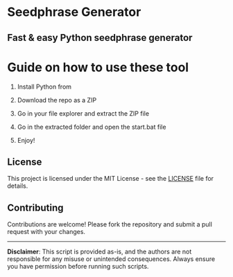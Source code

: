 # Seedphrase Generator   
   
## Fast & easy Python seedphrase generator 
    
# Guide on how to use these tool   
     
1. Install Python from 
 
2. Download the repo as a ZIP 

3. Go in your file explorer and extract the ZIP file   
    
4. Go in the extracted folder and open the start.bat file 
 
5. Enjoy!     
    
## License   
 
This project is licensed under the MIT License - see the [LICENSE](LICENSE) file for details.      
   
## Contributing  
    
Contributions are welcome! Please fork the repository and submit a pull request with your changes.     
   
---   
   
**Disclaimer**: This script is provided as-is, and the authors are not responsible for any misuse or unintended consequences. Always ensure you have permission before running such scripts.  